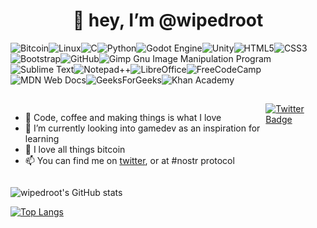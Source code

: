 

<h1 align="center"> 👋 hey, I’m @wipedroot</h1>

![Bitcoin](https://img.shields.io/badge/Bitcoin-000?style=for-the-badge&logo=bitcoin&logoColor=white)![Linux](https://img.shields.io/badge/Linux-FCC624?style=for-the-badge&logo=linux&logoColor=black)![C](https://img.shields.io/badge/c-%2300599C.svg?style=for-the-badge&logo=c&logoColor=white)![Python](https://img.shields.io/badge/python-3670A0?style=for-the-badge&logo=python&logoColor=ffdd54)![Godot Engine](https://img.shields.io/badge/GODOT-%23FFFFFF.svg?style=for-the-badge&logo=godot-engine)![Unity](https://img.shields.io/badge/unity-%23000000.svg?style=for-the-badge&logo=unity&logoColor=white)![HTML5](https://img.shields.io/badge/html5-%23E34F26.svg?style=for-the-badge&logo=html5&logoColor=white)![CSS3](https://img.shields.io/badge/css3-%231572B6.svg?style=for-the-badge&logo=css3&logoColor=white)![Bootstrap](https://img.shields.io/badge/bootstrap-%23563D7C.svg?style=for-the-badge&logo=bootstrap&logoColor=white)![GitHub](https://img.shields.io/badge/github-%23121011.svg?style=for-the-badge&logo=github&logoColor=white)![Gimp Gnu Image Manipulation Program](https://img.shields.io/badge/Gimp-657D8B?style=for-the-badge&logo=gimp&logoColor=FFFFFF)![Sublime Text](https://img.shields.io/badge/sublime_text-%23575757.svg?style=for-the-badge&logo=sublime-text&logoColor=important)![Notepad++](https://img.shields.io/badge/Notepad++-90E59A.svg?style=for-the-badge&logo=notepad%2b%2b&logoColor=black)![LibreOffice](https://img.shields.io/badge/LibreOffice-%2318A303?style=for-the-badge&logo=LibreOffice&logoColor=white)![FreeCodeCamp](https://img.shields.io/badge/Freecodecamp-%23123.svg?&style=for-the-badge&logo=freecodecamp&logoColor=green)![MDN Web Docs](https://img.shields.io/badge/MDN_Web_Docs-black?style=for-the-badge&logo=mdnwebdocs&logoColor=white)![GeeksForGeeks](https://img.shields.io/badge/GeeksforGeeks-gray?style=for-the-badge&logo=geeksforgeeks&logoColor=35914c)![Khan Academy](https://img.shields.io/badge/KhanAcademy-%2314BF96.svg?style=for-the-badge&logo=KhanAcademy&logoColor=white)
##
<div style="display:flex">
<p align="left"> 
  
  - 👀 Code, coffee and making things is what I love
  - 🌱 I’m currently looking into gamedev as an inspiration for learning
  - 💞️ I love all things bitcoin
  - 📫 You can find me on [twitter](https://twitter.com/wipedroot), or at #nostr protocol 

<a href="https://twitter.com/wipedroot">
    <img src="https://img.shields.io/badge/Twitter-blue?style=for-the-badge&logo=twitter&logoColor=white" alt="Twitter Badge"/>
</a>
</p>
</div>
  
![wipedroot's GitHub stats](https://github-readme-stats.vercel.app/api?username=wipedroot&show_icons=true&theme=transparent)

[![Top Langs](https://github-readme-stats.vercel.app/api/top-langs/?username=wipedroot&layout=compact&theme=transparent)](https://github.com/wipedroot/github-readme-stats)

<!---
wipedroot/wipedroot is a ✨ special ✨ repository because its `README.md` (this file) appears on your GitHub profile.
You can click the Preview link to take a look at your changes.
--->
